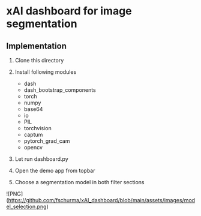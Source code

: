 # xAI dashboard for image segmentation

## Implementation

1. Clone this directory
2. Install following modules

    - dash
    - dash_bootstrap_components
    - torch
    - numpy
    - base64
    - io
    - PIL
    - torchvision
    - captum
    - pytorch_grad_cam
    - opencv

3. Let run dashboard.py
4. Open the demo app from topbar
5. Choose a segmentation model in both filter sections

![PNG] (https://github.com/fschurma/xAI_dashboard/blob/main/assets/images/model_selection.png)

